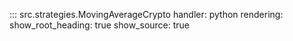 ::: src.strategies.MovingAverageCrypto
    handler: python
    rendering:
      show_root_heading: true
      show_source: true
  